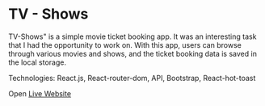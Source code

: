 # TV - Shows
TV-Shows" is a simple movie ticket booking app. It was an interesting task that I had the opportunity to work on. With this app, users can browse through various movies and shows, and the ticket booking data is saved in the local storage.

Technologies: React.js, React-router-dom, API, Bootstrap, React-hot-toast

Open [Live Website](https://lovely-selkie-9ac06d.netlify.app/)
